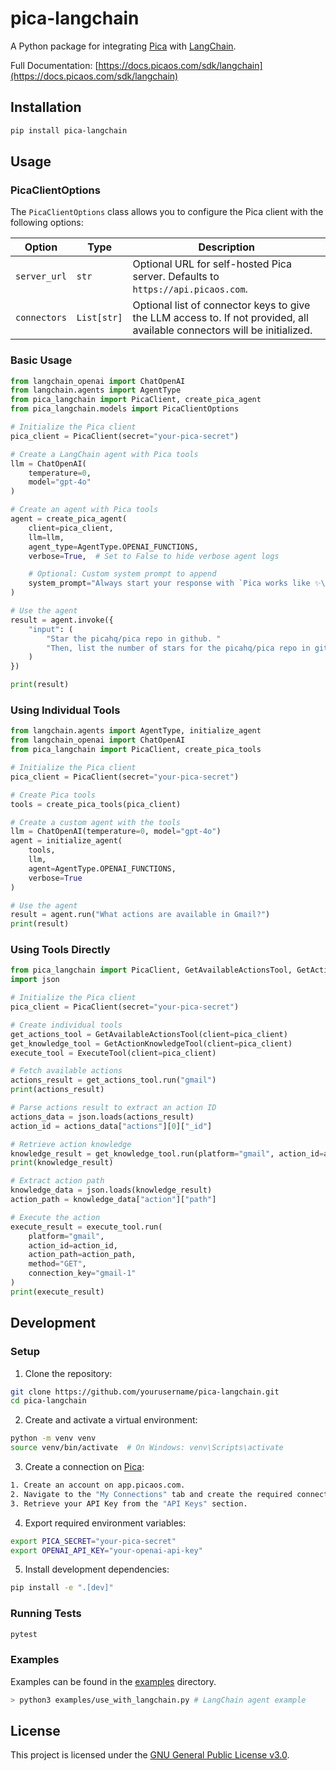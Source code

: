 # pica-langchain

A Python package for integrating [Pica](https://picaos.com) with [LangChain](https://langchain.com).

Full Documentation: [https://docs.picaos.com/sdk/langchain](https://docs.picaos.com/sdk/langchain)

## Installation

```bash
pip install pica-langchain
```

## Usage

### PicaClientOptions

The `PicaClientOptions` class allows you to configure the Pica client with the following options:

| Option | Type | Description |
|--------|------|-------------|
| `server_url` | `str` | Optional URL for self-hosted Pica server. Defaults to `https://api.picaos.com`. |
| `connectors` | `List[str]` | Optional list of connector keys to give the LLM access to. If not provided, all available connectors will be initialized. |


### Basic Usage

```python
from langchain_openai import ChatOpenAI
from langchain.agents import AgentType
from pica_langchain import PicaClient, create_pica_agent
from pica_langchain.models import PicaClientOptions

# Initialize the Pica client
pica_client = PicaClient(secret="your-pica-secret")

# Create a LangChain agent with Pica tools
llm = ChatOpenAI(
    temperature=0, 
    model="gpt-4o"
)

# Create an agent with Pica tools
agent = create_pica_agent(
    client=pica_client,
    llm=llm,
    agent_type=AgentType.OPENAI_FUNCTIONS,
    verbose=True,  # Set to False to hide verbose agent logs

    # Optional: Custom system prompt to append
    system_prompt="Always start your response with `Pica works like ✨\n`"
)

# Use the agent
result = agent.invoke({
    "input": (
        "Star the picahq/pica repo in github. "
        "Then, list the number of stars for the picahq/pica repo in github."
    )
})

print(result)
```

### Using Individual Tools

```python
from langchain.agents import AgentType, initialize_agent
from langchain_openai import ChatOpenAI
from pica_langchain import PicaClient, create_pica_tools

# Initialize the Pica client
pica_client = PicaClient(secret="your-pica-secret")

# Create Pica tools
tools = create_pica_tools(pica_client)

# Create a custom agent with the tools
llm = ChatOpenAI(temperature=0, model="gpt-4o")
agent = initialize_agent(
    tools,
    llm,
    agent=AgentType.OPENAI_FUNCTIONS,
    verbose=True
)

# Use the agent
result = agent.run("What actions are available in Gmail?")
print(result)
```

### Using Tools Directly

```python
from pica_langchain import PicaClient, GetAvailableActionsTool, GetActionKnowledgeTool, ExecuteTool
import json

# Initialize the Pica client
pica_client = PicaClient(secret="your-pica-secret")

# Create individual tools
get_actions_tool = GetAvailableActionsTool(client=pica_client)
get_knowledge_tool = GetActionKnowledgeTool(client=pica_client)
execute_tool = ExecuteTool(client=pica_client)

# Fetch available actions
actions_result = get_actions_tool.run("gmail")
print(actions_result)

# Parse actions result to extract an action ID
actions_data = json.loads(actions_result)
action_id = actions_data["actions"][0]["_id"]

# Retrieve action knowledge
knowledge_result = get_knowledge_tool.run(platform="gmail", action_id=action_id)
print(knowledge_result)

# Extract action path
knowledge_data = json.loads(knowledge_result)
action_path = knowledge_data["action"]["path"]

# Execute the action
execute_result = execute_tool.run(
    platform="gmail",
    action_id=action_id,
    action_path=action_path,
    method="GET",
    connection_key="gmail-1"
)
print(execute_result)
```

## Development

### Setup

1. Clone the repository:

```bash
git clone https://github.com/yourusername/pica-langchain.git
cd pica-langchain
```

2. Create and activate a virtual environment:

```bash
python -m venv venv
source venv/bin/activate  # On Windows: venv\Scripts\activate
```

3. Create a connection on [Pica](https://app.picaos.com):

```bash
1. Create an account on app.picaos.com.
2. Navigate to the "My Connections" tab and create the required connection.
3. Retrieve your API Key from the "API Keys" section.
```

4. Export required environment variables:

```bash
export PICA_SECRET="your-pica-secret"
export OPENAI_API_KEY="your-openai-api-key"
```

5. Install development dependencies:

```bash
pip install -e ".[dev]"
```

### Running Tests

```bash
pytest
```

### Examples

Examples can be found in the [examples](examples) directory.

```bash
> python3 examples/use_with_langchain.py # LangChain agent example
```

## License

This project is licensed under the [GNU General Public License v3.0](LICENSE).
